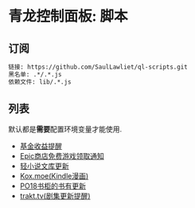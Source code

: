 # 青龙控制面板: 脚本

## 订阅

``` txt
链接: https://github.com/SaulLawliet/ql-scripts.git
黑名单: .*/.*.js
依赖文件: lib/.*.js
```

## 列表

默认都是**需要**配置环境变量才能使用.

- [基金收益提醒](danjuanfunds.js)
- [Epic商店免费游戏领取通知](epicgames.js)
- [轻小说文库更新](wenku8.js)
- [Kox.moe(Kindle漫画)](koxmoe.js)
- [PO18书柜的书有更新](po18.js)
- [trakt.tv(剧集更新提醒)](trakt.js)
